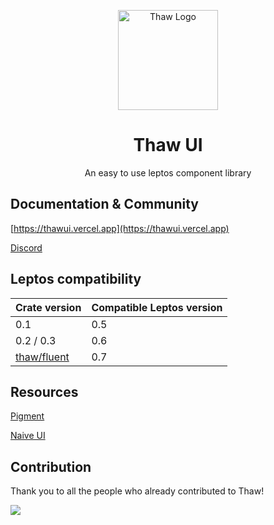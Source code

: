 <p align="center" >
    <img src="https://raw.githubusercontent.com/thaw-ui/thaw/main/logo.svg" alt="Thaw Logo" width="160px"/>
</p>
<h1 align="center">Thaw UI</h1>
<p align="center">An easy to use leptos component library</p>

## Documentation & Community

[https://thawui.vercel.app](https://thawui.vercel.app)

[Discord](https://discord.gg/YPxuprzu6M)

## Leptos compatibility

| Crate version                                                   | Compatible Leptos version |
| --------------------------------------------------------------- | ------------------------- |
| 0.1                                                             | 0.5                       |
| 0.2 / 0.3                                                       | 0.6                       |
| [thaw/fluent](https://github.com/thaw-ui/thaw/tree/thaw/fluent) | 0.7                       |

## Resources

[Pigment](https://github.com/kobaltedev/pigment)

[Naive UI](https://github.com/tusen-ai/naive-ui)

## Contribution

Thank you to all the people who already contributed to Thaw!

<a href="https://github.com/thaw-ui/thaw/graphs/contributors">
  <img src="https://contrib.rocks/image?repo=thaw-ui/thaw" />
</a>
